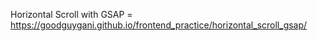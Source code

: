 Horizontal Scroll with GSAP = https://goodguygani.github.io/frontend_practice/horizontal_scroll_gsap/
